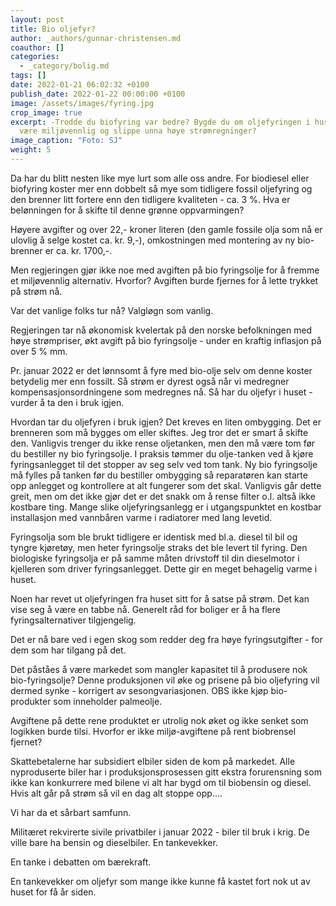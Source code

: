 ```yaml
---
layout: post
title: Bio oljefyr?
author: _authors/gunnar-christensen.md
coauthor: []
categories:
  - _category/bolig.md
tags: []
date: 2022-01-21 06:02:32 +0100
publish_date: 2022-01-22 00:00:00 +0100
image: /assets/images/fyring.jpg
crop_image: true
excerpt: -Trodde du biofyring var bedre? Bygde du om oljefyringen i huset for å
  være miljøvennlig og slippe unna høye strømregninger?
image_caption: "Foto: SJ"
weight: 5
---
```

Da har du blitt nesten like mye lurt som alle oss andre. For biodiesel eller biofyring koster mer enn dobbelt så mye som tidligere fossil oljefyring og den brenner litt fortere enn den tidligere kvaliteten - ca. 3 %. Hva er belønningen for å skifte til denne grønne oppvarmingen?

Høyere avgifter og over 22,- kroner literen (den gamle fossile olja som nå er ulovlig å selge kostet ca. kr. 9,-), omkostningen med montering av ny bio-brenner er ca. kr. 1700,-.

Men regjeringen gjør ikke noe med avgiften på bio fyringsolje for å fremme et miljøvennlig alternativ. Hvorfor? Avgiften burde fjernes for å lette trykket på strøm nå.

Var det vanlige folks tur nå? Valgløgn som vanlig.

Regjeringen tar nå økonomisk kvelertak på den norske befolkningen med høye strømpriser, økt avgift på bio fyringsolje - under en kraftig inflasjon på over 5 % mm.

Pr. januar 2022 er det lønnsomt å fyre med bio-olje selv om denne koster betydelig mer enn fossilt. Så strøm er dyrest også når vi medregner kompensasjonsordningene som medregnes nå. Så har du oljefyr i huset - vurder å ta den i bruk igjen.

Hvordan tar du oljefyren i bruk igjen? Det kreves en liten ombygging. Det er brenneren som må bygges om eller skiftes. Jeg tror det er smart å skifte den. Vanligvis trenger du ikke rense oljetanken, men den må være tom før du bestiller ny bio fyringsolje. I praksis tømmer du olje-tanken ved å kjøre fyringsanlegget til det stopper av seg selv ved tom tank. Ny bio fyringsolje må fylles på tanken før du bestiller ombygging så reparatøren kan starte opp anlegget og kontrollere at alt fungerer som det skal. Vanligvis går dette greit, men om det ikke gjør det er det snakk om å rense filter o.l. altså ikke kostbare ting. Mange slike oljefyringsanlegg er i utgangspunktet en kostbar installasjon med vannbåren varme i radiatorer med lang levetid.

Fyringsolja som ble brukt tidligere er identisk med bl.a. diesel til bil og tyngre kjøretøy, men heter fyringsolje straks det ble levert til fyring. Den biologiske fyringsolja er på samme måten drivstoff til din dieselmotor i kjelleren som driver fyringsanlegget. Dette gir en meget behagelig varme i huset.

Noen har revet ut oljefyringen fra huset sitt for å satse på strøm. Det kan vise seg å være en tabbe nå. Generelt råd for boliger er å ha flere fyringsalternativer tilgjengelig.

Det er nå bare ved i egen skog som redder deg fra høye fyringsutgifter - for dem som har tilgang på det.

Det påståes å være markedet som mangler kapasitet til å produsere nok bio-fyringsolje? Denne produksjonen vil øke og prisene på bio oljefyring vil dermed synke - korrigert av sesongvariasjonen. OBS ikke kjøp bio-produkter som inneholder palmeolje.

Avgiftene på dette rene produktet er utrolig nok øket og ikke senket som logikken burde tilsi. Hvorfor er ikke miljø-avgiftene på rent biobrensel fjernet?

Skattebetalerne har subsidiert elbiler siden de kom på markedet. Alle nyproduserte biler har i produksjonsprosessen gitt ekstra forurensning som ikke kan konkurrere med bilene vi alt har bygd om til biobensin og diesel. Hvis alt går på strøm så vil en dag alt stoppe opp.... 

Vi har da et sårbart samfunn. 

Militæret rekvirerte sivile privatbiler i januar 2022 - biler til bruk i krig. De ville bare ha bensin og dieselbiler. En tankevekker.

En tanke i debatten om bærekraft. 

En tankevekker om oljefyr som mange ikke kunne få kastet fort nok ut av huset for få år siden.
